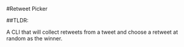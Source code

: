 #Retweet Picker

##TLDR:

A CLI that will collect retweets from a tweet and choose a retweet at random as the winner.
